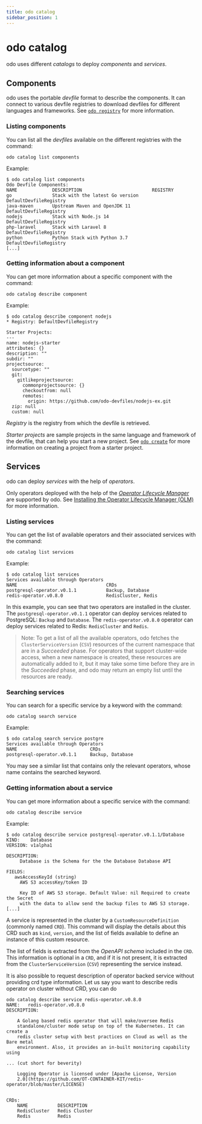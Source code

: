 ```yaml
---
title: odo catalog
sidebar_position: 1
---
```

# odo catalog

odo uses different *catalogs* to deploy *components* and *services*.

## Components

odo uses the portable *devfile* format to describe the components. It can connect to various devfile registries to download devfiles for different languages and frameworks. See [`odo registry`](/docs/command-reference/registry) for more information.

### Listing components

You can list all the *devfiles* available on the different registries with the command:

```
odo catalog list components
```

Example:

```
$ odo catalog list components
Odo Devfile Components:
NAME             DESCRIPTION                          REGISTRY
go               Stack with the latest Go version     DefaultDevfileRegistry
java-maven       Upstream Maven and OpenJDK 11        DefaultDevfileRegistry
nodejs           Stack with Node.js 14                DefaultDevfileRegistry
php-laravel      Stack with Laravel 8                 DefaultDevfileRegistry
python           Python Stack with Python 3.7         DefaultDevfileRegistry
[...]
```

### Getting information about a component

You can get more information about a specific component with the command:

```
odo catalog describe component
```

Example:

```
$ odo catalog describe component nodejs
* Registry: DefaultDevfileRegistry

Starter Projects:
---
name: nodejs-starter
attributes: {}
description: ""
subdir: ""
projectsource:
  sourcetype: ""
  git:
    gitlikeprojectsource:
      commonprojectsource: {}
      checkoutfrom: null
      remotes:
        origin: https://github.com/odo-devfiles/nodejs-ex.git
  zip: null
  custom: null
```

*Registry* is the registry from which the devfile is retrieved.

*Starter projects* are sample projects in the same language and framework of the devfile, that can help you start a new project. See [`odo create`](/docs/command-reference/create) for more information on creating a project from a starter project.

## Services

odo can deploy *services* with the help of *operators*.

Only operators deployed with the help of the [*Operator Lifecycle Manager*](https://olm.operatorframework.io/) are supported by odo. See [Installing the Operator Lifecycle Manager (OLM)](/docs/getting-started/cluster-setup/kubernetes#installing-the-operator-lifecycle-manager-olm) for more information.


### Listing services

You can get the list of available operators and their associated services with the command:

```
odo catalog list services
```

Example: 

```
$ odo catalog list services
Services available through Operators
NAME                                 CRDs
postgresql-operator.v0.1.1           Backup, Database
redis-operator.v0.8.0                RedisCluster, Redis
```

In this example, you can see that two operators are installed in the cluster. The `postgresql-operator.v0.1.1` operator can deploy services related to PostgreSQL: `Backup` and `Database`. The `redis-operator.v0.8.0` operator can deploy services related to Redis: `RedisCluster` and `Redis`.

> Note: To get a list of all the available operators, odo fetches the `ClusterServiceVersion` (`CSV`) resources of the current namespace that are in a *Succeeded* phase. For operators that support cluster-wide access, when a new namespace is created, these resources are automatically added to it, but it may take some time before they are in the *Succeeded* phase, and odo may return an empty list until the resources are ready.

### Searching services

You can search for a specific service by a keyword with the command:

```
odo catalog search service
```

Example:

```
$ odo catalog search service postgre
Services available through Operators
NAME                           CRDs
postgresql-operator.v0.1.1     Backup, Database
```

You may see a similar list that contains only the relevant operators, whose name contains the searched keyword.

### Getting information about a service

You can get more information about a specific service with the command:

```
odo catalog describe service
```

Example:

```
$ odo catalog describe service postgresql-operator.v0.1.1/Database
KIND:    Database
VERSION: v1alpha1

DESCRIPTION:
     Database is the Schema for the the Database Database API

FIELDS:
   awsAccessKeyId (string)   
     AWS S3 accessKey/token ID

     Key ID of AWS S3 storage. Default Value: nil Required to create the Secret
     with the data to allow send the backup files to AWS S3 storage.
[...]
```

A service is represented in the cluster by a `CustomResourceDefinition` (commonly named `CRD`). This command will display the details about this CRD such as  `kind`, `version`, and the list of fields available to define an instance of this custom resource.

The list of fields is extracted from the *OpenAPI schema* included in the `CRD`. This information is optional in a `CRD`, and if it is not present, it is extracted from the `ClusterServiceVersion` (`CSV`) representing the service instead.

It is also possible to request description of operator backed service without providing crd type information. Let us say you want to describe redis operator on cluster without CRD, you can do

```shell
odo catalog describe service redis-operator.v0.8.0
NAME:	redis-operator.v0.8.0
DESCRIPTION:

	A Golang based redis operator that will make/oversee Redis
	standalone/cluster mode setup on top of the Kubernetes. It can create a
	redis cluster setup with best practices on Cloud as well as the Bare metal
	environment. Also, it provides an in-built monitoring capability using

... (cut short for beverity)
	
	Logging Operator is licensed under [Apache License, Version
	2.0](https://github.com/OT-CONTAINER-KIT/redis-operator/blob/master/LICENSE)
	

CRDs:
	NAME           DESCRIPTION
	RedisCluster   Redis Cluster
	Redis          Redis

```

